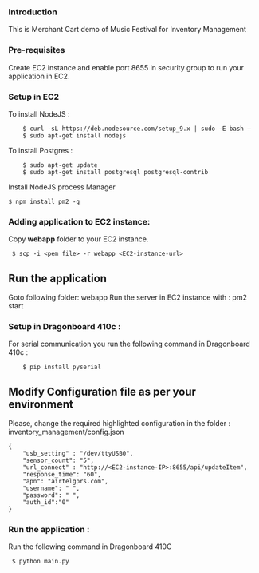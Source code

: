 ### Introduction
This is Merchant Cart demo of Music Festival for Inventory Management

### Pre-requisites
Create EC2 instance and enable port 8655 in security group to run your application in EC2.

### Setup in EC2
To install NodeJS :
```
	$ curl -sL https://deb.nodesource.com/setup_9.x | sudo -E bash –
	$ sudo apt-get install nodejs
```
To install Postgres :
```
    $ sudo apt-get update
    $ sudo apt-get install postgresql postgresql-contrib
```
Install NodeJS process Manager
```
$ npm install pm2 -g
```
### Adding application to EC2 instance:
Copy **webapp** folder to your EC2 instance.
```
 $ scp -i <pem file> -r webapp <EC2-instance-url>
```
## Run the application
Goto following folder: webapp 
Run the server in EC2 instance with : pm2 start

### Setup in Dragonboard 410c :
For serial communication you run the following command in Dragonboard 410c :
```
    $ pip install pyserial 
```
## Modify Configuration file as per your environment
Please, change the required highlighted configuration in the folder : inventory_management/config.json
```
{
    "usb_setting" : "/dev/ttyUSB0",
    "sensor_count": "5",
    "url_connect" : "http://<EC2-instance-IP>:8655/api/updateItem",
    "response_time": "60",
    "apn": "airtelgprs.com",
    "username": " ",
    "password": " ",
    "auth_id":"0"
}
```

### Run the application :
Run the following command in Dragonboard 410C 
```
 $ python main.py
 ``` 
